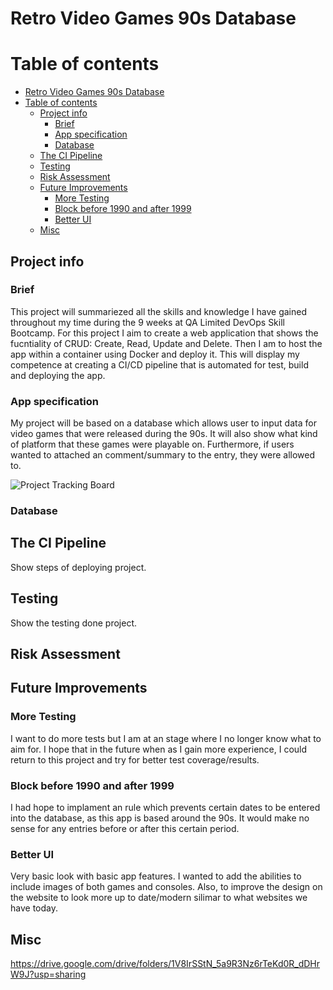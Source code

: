 # Retro Video Games 90s Database

# Table of contents
- [Retro Video Games 90s Database](#retro-video-games-90s-database)
- [Table of contents](#table-of-contents)
  - [Project info](#project-info)
    - [Brief](#brief)
    - [App specification](#app-specification)
    - [Database](#database)
  - [The CI Pipeline](#the-ci-pipeline)
  - [Testing](#testing)
  - [Risk Assessment](#risk-assessment)
  - [Future Improvements](#future-improvements)
    - [More Testing](#more-testing)
    - [Block before 1990 and after 1999](#block-before-1990-and-after-1999)
    - [Better UI](#better-ui)
  - [Misc](#misc)

## Project info
### Brief
This project will summariezed all the skills and knowledge I have gained throughout my time during the 9 weeks at QA Limited DevOps Skill Bootcamp. For this project I aim to create a web application that shows the fucntiality of CRUD: Create, Read, Update and Delete. Then I am to host the app within a container using Docker and deploy it. This will display my competence at creating a CI/CD pipeline that is automated for test, build and deploying the app.

### App specification
My project will be based on a database which allows user to input data for video games that were released during the 90s. It will also show what kind of platform that these games were playable on. Furthermore, if users wanted to attached an comment/summary to the entry, they were allowed to.


![Project Tracking Board](https://imgur.com/8bN9cyv.jpg)

### Database


## The CI Pipeline
Show steps of deploying project.


## Testing
Show the testing done project.


## Risk Assessment


## Future Improvements
### More Testing


I want to do more tests but I am at an stage where I no longer know what to aim for. I hope that in the future when as I gain more experience, I could return to this project and try for better test coverage/results.

### Block before 1990 and after 1999

I had hope to implament an rule which prevents certain dates to be entered into the database, as this app is based around the 90s. It would make no sense for any entries before or after this certain period.

### Better UI

Very basic look with basic app features. I wanted to add the abilities to include images of both games and consoles. Also, to improve the design on the website to look more up to date/modern silimar to what websites we have today.


## Misc

https://drive.google.com/drive/folders/1V8IrSStN_5a9R3Nz6rTeKd0R_dDHrW9J?usp=sharing